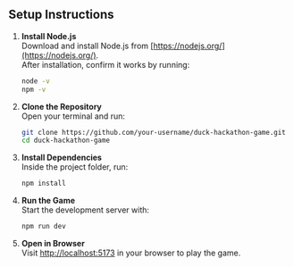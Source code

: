 ## **Setup Instructions**

1. **Install Node.js**  
   Download and install Node.js from [https://nodejs.org/](https://nodejs.org/).  
   After installation, confirm it works by running:

   ```bash
   node -v
   npm -v
   ```

2. **Clone the Repository**  
   Open your terminal and run:

   ```bash
   git clone https://github.com/your-username/duck-hackathon-game.git
   cd duck-hackathon-game
   ```

3. **Install Dependencies**  
   Inside the project folder, run:

   ```bash
   npm install
   ```

4. **Run the Game**  
   Start the development server with:

   ```bash
   npm run dev
   ```

5. **Open in Browser**  
   Visit [http://localhost:5173](http://localhost:5173) in your browser to play the game.
